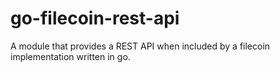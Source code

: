 # go-filecoin-rest-api

A module that provides a REST API when included by a filecoin implementation written in go.
